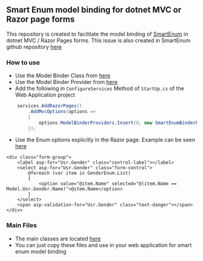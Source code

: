## Smart Enum model binding for dotnet MVC or Razor page forms
This repository is created to facilitate the model binding of [SmartEnum](https://github.com/ardalis/SmartEnum) in dotnet MVC / Razor Pages forms. This issue is also created in SmartEnum github repository [here](https://github.com/ardalis/SmartEnum/issues/70)

### How to use
* Use the Model Binder Class from [here](./SmartEnum.ModelBinding/SmartEnumModelBinder.cs)
* Use the Model Binder Provider from [here](./SmartEnum.ModelBinding/SmartEnumBinderProvider.cs)
* Add the following in ```ConfigureServices``` Method of ```StartUp.cs``` of the Web Application project
```csharp
    services.AddRazorPages()
        .AddMvcOptions(options =>
        {
            options.ModelBinderProviders.Insert(0, new SmartEnumBinderProvider());
        });
```
* Use the Enum options explicitly in the Razor page. Example can be seen [here](./WebAppExample/Pages/Users/Create.cshtml)
```cshtml
<div class="form-group">
    <label asp-for="Usr.Gender" class="control-label"></label>
    <select asp-for="Usr.Gender" class="form-control">
        @foreach (var item in GenderEnum.List)
        {
            <option value="@item.Name" selected="@(item.Name == Model.Usr.Gender.Name)">@item.Name</option>
        }
    </select>
    <span asp-validation-for="Usr.Gender" class="text-danger"></span>
</div>
```

### Main Files
* The main classes are located [here](./SmartEnum.ModelBinding)
* You can just copy these files and use in your web application for smart enum model binding
